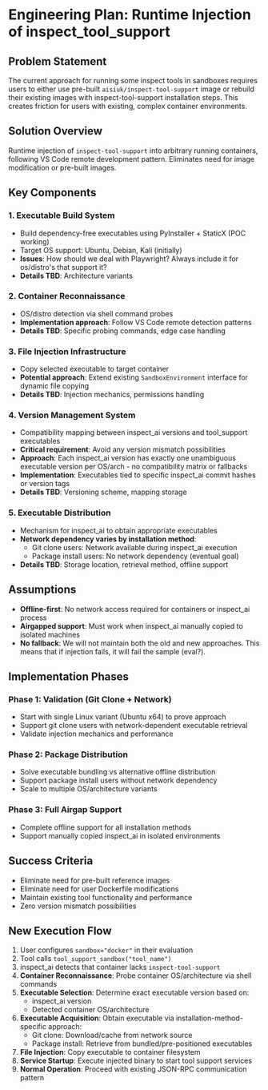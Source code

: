 # Engineering Plan: Runtime Injection of inspect_tool_support

## Problem Statement

The current approach for running some inspect tools in sandboxes requires users to either use pre-built `aisiuk/inspect-tool-support` image or rebuild their existing images with inspect-tool-support installation steps. This creates friction for users with existing, complex container environments.

## Solution Overview

Runtime injection of `inspect-tool-support` into arbitrary running containers, following VS Code remote development pattern. Eliminates need for image modification or pre-built images.

## Key Components

### 1. Executable Build System
- Build dependency-free executables using PyInstaller + StaticX (POC working)
- Target OS support: Ubuntu, Debian, Kali (initially)
- **Issues**: How should we deal with Playwright? Always include it for os/distro's that support it?
- **Details TBD**: Architecture variants

### 2. Container Reconnaissance
- OS/distro detection via shell command probes
- **Implementation approach**: Follow VS Code remote detection patterns
- **Details TBD**: Specific probing commands, edge case handling

### 3. File Injection Infrastructure
- Copy selected executable to target container
- **Potential approach**: Extend existing `SandboxEnvironment` interface for dynamic file copying
- **Details TBD**: Injection mechanics, permissions handling

### 4. Version Management System
- Compatibility mapping between inspect_ai versions and tool_support executables
- **Critical requirement**: Avoid any version mismatch possibilities
- **Approach**: Each inspect_ai version has exactly one unambiguous executable version per OS/arch - no compatibility matrix or fallbacks
- **Implementation**: Executables tied to specific inspect_ai commit hashes or version tags
- **Details TBD**: Versioning scheme, mapping storage

### 5. Executable Distribution
- Mechanism for inspect_ai to obtain appropriate executables
- **Network dependency varies by installation method**:
  - Git clone users: Network available during inspect_ai execution
  - Package install users: No network dependency (eventual goal)
- **Details TBD**: Storage location, retrieval method, offline support

## Assumptions

- **Offline-first**: No network access required for containers or inspect_ai process
- **Airgapped support**: Must work when inspect_ai manually copied to isolated machines
- **No fallback**: We will not maintain both the old and new approaches. This means that if injection fails, it will fail the sample (eval?). 


## Implementation Phases

### Phase 1: Validation (Git Clone + Network)
- Start with single Linux variant (Ubuntu x64) to prove approach
- Support git clone users with network-dependent executable retrieval
- Validate injection mechanics and performance

### Phase 2: Package Distribution
- Solve executable bundling vs alternative offline distribution
- Support package install users without network dependency
- Scale to multiple OS/architecture variants

### Phase 3: Full Airgap Support
- Complete offline support for all installation methods
- Support manually copied inspect_ai in isolated environments

## Success Criteria

- Eliminate need for pre-built reference images
- Eliminate need for user Dockerfile modifications
- Maintain existing tool functionality and performance
- Zero version mismatch possibilities

## New Execution Flow

1. User configures `sandbox="docker"` in their evaluation  
2. Tool calls `tool_support_sandbox("tool_name")`
3. inspect_ai detects that container lacks `inspect-tool-support`
4. **Container Reconnaissance**: Probe container OS/architecture via shell commands
5. **Executable Selection**: Determine exact executable version based on:
   - inspect_ai version
   - Detected container OS/architecture
6. **Executable Acquisition**: Obtain executable via installation-method-specific approach:
   - Git clone: Download/cache from network source
   - Package install: Retrieve from bundled/pre-positioned executables
7. **File Injection**: Copy executable to container filesystem
8. **Service Startup**: Execute injected binary to start tool support services
9. **Normal Operation**: Proceed with existing JSON-RPC communication pattern

